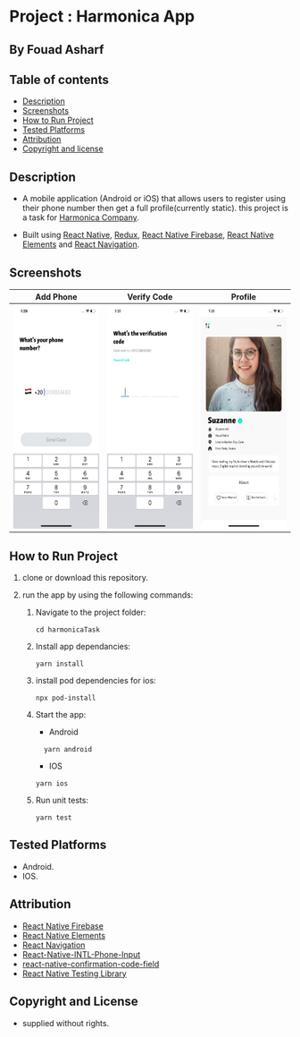 # Project : Harmonica App
## By  Fouad Asharf

## Table of contents
- [Description](#description)
- [Screenshots](#screenshots)
- [How to Run Project](#how-to-run-project)
- [Tested Platforms](#tested-platforms)
- [Attribution](#attribution)
- [Copyright and license](#copyright-and-license)

## Description
- A mobile application (Android or iOS) that allows users to register using their phone number then get a full profile(currently static). this project is a task for [Harmonica Company](https://www.hawaya.com/).

- Built using [React Native](https://reactnative.dev/), [Redux](https://redux.js.org/), [React Native Firebase](https://rnfirebase.io/), [React Native Elements](https://react-native-elements.github.io/react-native-elements/) and [React Navigation](https://reactnavigation.org/).

## Screenshots
Add Phone|Verify Code|Profile|
:---:|:---:|:---:
<img src='src/assets/screenshots/AddPhone.png' width='200' height='400'>|<img src='src/assets/screenshots/VerifyCode.png' width='200' height='400'>|<img src='src/assets/screenshots/Profile.png' width='200' height='400'>


## How to Run Project
1. clone or download this repository.
      
2. run the app by using the following commands:
      1. Navigate to the project folder:
          ```
          cd harmonicaTask
          ```
      2. Install app dependancies:
          ```
          yarn install
          ```
      3. install pod dependencies for ios:
          ```
          npx pod-install   
          ```
          
      4. Start the app:
            -  Android
          ```
            yarn android
          ```
            -  IOS
          ```
          yarn ios
          ```
      5. Run unit tests:
          ```
          yarn test
          ```
           

## Tested Platforms
 - Android.
 - IOS.



## Attribution
* [React Native Firebase](https://rnfirebase.io/)
* [React Native Elements](https://react-native-elements.github.io/react-native-elements/)
* [React Navigation](https://reactnavigation.org/)
* [React-Native-INTL-Phone-Input](https://github.com/MuhammedAlmaz/React-Native-INTL-Phone-Input#readme)
* [react-native-confirmation-code-field](https://github.com/retyui/react-native-confirmation-code-field#readme)
* [React Native Testing Library](https://callstack.github.io/react-native-testing-library/)


## Copyright and License
- supplied without rights.

